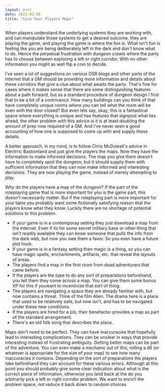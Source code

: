 ```yaml
---
layout: post
date: 2023-03-30
title: "Give Your Players Maps"
---
```


When players understand the underlying systems they are working with, and can manipulate those systems to get a desired outcome, they are playing the game, and playing the game is where the fun is. What isn't fun is feeling like you are being deliberately left in the dark and don't know what to do. Hence the perpetual frustration with dungeon crawls where the party has to choose between exploring a left or right corridor. With no other information you might as well flip a coin to decide.

I've seen a lot of suggestions on various OSR blogs and other parts of the internet that a GM should be providing more information and details about these corridors that give a clue about what awaits the party. That's fine for cases where it makes sense that there are some distinguishing features about a path forward, but as a standard procedure of dungeon design I find that to be a bit of a contrivance. How many buildings can you think of that have completely unique rooms where you can tell what the room will be even with the door closed? But even lets say, okay, this is a fantastical space where everything is unique and has features that signpost what lies ahead, the other problem with this advice is it is at least doubling the amount of prep now required of a GM. And I've never seen a good accounting of how one is supposed to come up with and supply these details.

A better approach, in my mind, is to follow Chris McDowall's advice in Electrric Bastionland and just give the players the maps. Now they have the information to make informed decisions. The map you give them doesn't have to completely spoil the dungeon, but it should supply them with sufficient information that they can now make informed and interesting decisions. They are now playing the game, instead of merely attempting to play.

Why do the players have a map of the dungeon? If the part of the roleplaying game that is more important for you is the game part, this doesn't necessarily matter. But if the roleplaying part is more important for your table you probably want some fictionally satisfying reason that the players know what they know. Luckily there are no shortage of potential solutions to this problem.

- If your game is in a contemporay setting they just download a map from the internet. Even if its for some secret military base or other thing that isn't readily available they can know someone that pulls the info from the dark web, but now you owe them a favor. So you even have a future plot hook.
- If your game is in a fantasy setting then magic is a thing, so you can have magic spells, enchantments, artifacts, etc. that reveal the layouts of areas.
- The players find a map in the first room from dead adventurers that came before.
- If the players are the type to do any sort of preparations beforehand, you tell them they come across a map. You can give them some bonus XP for this if youwant to incentivize that sort of thing.
- The players are navigating a space they are already familiar with, but now contains a threat. Think of the film Alien. The drama here is a place that used to be relatively safe, but now isn't, and has to be navigated under these new conditions.
- If the players are hired for a job, their benefactor provides a map as part of the standard arrangement.
- There's an old folk song that describes the place.

Maps don't need to be perfect. They can have inaccuracies that hopefully lead to interesting complications. They can be unclear in ways that provide interesting instead of frustrating ambiguity. Getting better maps can be part of the adventure. You can even make a mechanic out of this, rolling a d6 (or whatever is appropriate for the size of your map) to see how many inaccuracies it contains. Depending on the sort of preparations the players take beforehand they can account for these various errors. Although at this point you should probably give some clear indication about what is the correct piece of information, otherwise you land back at the do you arbitrarily pick a left or right corridor problem. We want to enrich the problem space, not reduce it back down to random choices.

